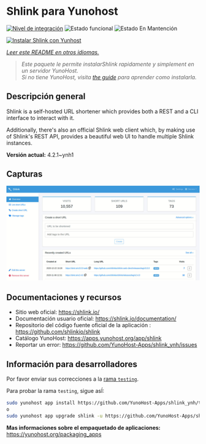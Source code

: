 <!--
Este archivo README esta generado automaticamente<https://github.com/YunoHost/apps/tree/master/tools/readme_generator>
No se debe editar a mano.
-->

# Shlink para Yunohost

[![Nivel de integración](https://dash.yunohost.org/integration/shlink.svg)](https://ci-apps.yunohost.org/ci/apps/shlink/) ![Estado funcional](https://ci-apps.yunohost.org/ci/badges/shlink.status.svg) ![Estado En Mantención](https://ci-apps.yunohost.org/ci/badges/shlink.maintain.svg)

[![Instalar Shlink con Yunhost](https://install-app.yunohost.org/install-with-yunohost.svg)](https://install-app.yunohost.org/?app=shlink)

*[Leer este README en otros idiomas.](./ALL_README.md)*

> *Este paquete le permite instalarShlink rapidamente y simplement en un servidor YunoHost.*  
> *Si no tiene YunoHost, visita [the guide](https://yunohost.org/install) para aprender como instalarla.*

## Descripción general

Shlink is a self-hosted URL shortener which provides both a REST and a CLI interface to interact with it.

Additionally, there's also an official Shlink web client which, by making use of Shlink's REST API, provides a beautiful web UI to handle multiple Shlink instances.

**Versión actual:** 4.2.1~ynh1

## Capturas

![Captura de Shlink](./doc/screenshots/shlink-web-client-placeholder.jpg)

## Documentaciones y recursos

- Sitio web oficial: <https://shlink.io/>
- Documentación usuario oficial: <https://shlink.io/documentation/>
- Repositorio del código fuente oficial de la aplicación : <https://github.com/shlinkio/shlink>
- Catálogo YunoHost: <https://apps.yunohost.org/app/shlink>
- Reportar un error: <https://github.com/YunoHost-Apps/shlink_ynh/issues>

## Información para desarrolladores

Por favor enviar sus correcciones a la [rama `testing`](https://github.com/YunoHost-Apps/shlink_ynh/tree/testing).

Para probar la rama `testing`, sigue asÍ:

```bash
sudo yunohost app install https://github.com/YunoHost-Apps/shlink_ynh/tree/testing --debug
o
sudo yunohost app upgrade shlink -u https://github.com/YunoHost-Apps/shlink_ynh/tree/testing --debug
```

**Mas informaciones sobre el empaquetado de aplicaciones:** <https://yunohost.org/packaging_apps>
